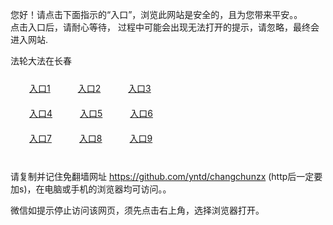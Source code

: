 您好！请点击下面指示的“入口”，浏览此网站是安全的，且为您带来平安。。 <br/>
点击入口后，请耐心等待， 过程中可能会出现无法打开的提示，请忽略，最终会进入网站. </br>

法轮大法在长春<br/>
<div style="padding:10px"><a style="margin:20px" target="_blank" href="https://ddx1bvinki6lc.cloudfront.net/2Qpsp?xhxjmn" id="ccLink1" rel="nofollow">入口1</a> <a target="_blank" style="margin:20px" href="https://dr8ahlilyyn6g.cloudfront.net/2Qpsp?enjbxe" id="ccLink2" rel="nofollow">入口2</a> <a style="margin:20px" target="_blank" href="https://d1xx7xknbxfohu.cloudfront.net/2Qpsp?ddqyron" id="ccLink3" rel="nofollow">入口3</a></div>

<div style="padding:10px" ><a style="margin:20px" target="_blank" href="https://ddx1bvinki6lc.cloudfront.net/2Qpsp?xhxjmn" id="ccLink4" rel="nofollow">入口4</a> <a style="margin:20px" href="https://dr8ahlilyyn6g.cloudfront.net/2Qpsp?enjbxe" target="_blank" id="ccLink5" rel="nofollow">入口5</a> <a style="margin:20px" href="https://d1xx7xknbxfohu.cloudfront.net/2Qpsp?ddqyron" target="_blank" id="ccLink6" rel="nofollow">入口6</a></div>

<div style="padding:10px"><a style="margin:20px" target="_blank" href="https://ddx1bvinki6lc.cloudfront.net/2Qpsp?xhxjmn" id="ccLink7" rel="nofollow">入口7</a> <a style="margin:20px" href="https://dr8ahlilyyn6g.cloudfront.net/2Qpsp?enjbxe" target="_blank" id="ccLink8" rel="nofollow">入口8</a> <a style="margin:20px" target="_blank" href="https://d1xx7xknbxfohu.cloudfront.net/2Qpsp?ddqyron" id="ccLink9" rel="nofollow">入口9</a></div>

<br/>



请复制并记住免翻墙网址 https://github.com/yntd/changchunzx (http后一定要加s)，在电脑或手机的浏览器均可访问。。<br/>

微信如提示停止访问该网页，须先点击右上角，选择浏览器打开。

